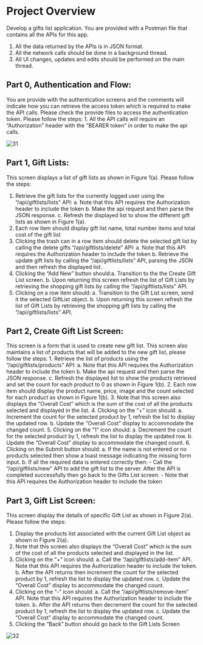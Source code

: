 <h1><b1>Project Overview</b1></h1>

Develop a gifts list application. You are provided with
a Postman file that contains all the APIs for this app.
1. All the data returned by the APIs is in JSON format.
2. All the network calls should be done in a background thread.
3. All UI changes, updates and edits should be performed on the main thread.

<h2><b1>Part 0, Authentication and Flow:</b1></h2>
You are provide with the authentication screens and the comments will indicate how you
can retrieve the access token which is required to make the API calls. Please check the
provide files to access the authentication token. Please follow the steps:
1. All the API calls will require an “Authorization” header with the “BEARER token” in
order to make the api calls.

![31](https://github.com/ashvinibalte/MobileApplicationGiftListApp/assets/125997432/55ce72f0-2877-432b-b0fc-4eaa193cdf0c)

<h2><b1>Part 1, Gift Lists:</b1></h2>

This screen displays a list of gift lists as shown in Figure 1(a). Please follow the steps:

1. Retrieve the gift lists for the currently logged user using the “/api/giftlists/lists” API:
a. Note that this API requires the Authorization header to include the token
b. Make the api request and then parse the JSON response.
c. Refresh the displayed list to show the different gift lists as shown in Figure 1(a).
2. Each row item should display gift list name, total number items and total cost of the
gift list
3. Clicking the trash can in a row item should delete the selected gift list by calling the
delete gifts “/api/giftlists/delete” API:
a. Note that this API requires the Authorization header to include the token
b. Retrieve the update gift lists by calling the “/api/giftlists/lists” API, parsing the
JSON and then refresh the displayed list.
4. Clicking the “Add New” button should:a. Transition to the the Create Gift List screen.
b. Upon returning this screen refresh the list of Gift Lists by retrieving the shopping
gift lists by calling the “/api/giftlists/lists” API.
5. Clicking on a row item should:
a. Transition to the Gift List screen, send it the selected GiftList object.
b. Upon returning this screen refresh the list of Gift Lists by retrieving the shopping
gift lists by calling the “/api/giftlists/lists” API.

<h2><b1>Part 2, Create Gift List Screen:</b1></h2>
This screen is a form that is used to create new gift list. This screen also maintains a list
of products that will be added to the new gift list, please follow the steps:
1. Retrieve the list of products using the “/api/giftlists/products” API:
a. Note that this API requires the Authorization header to include the token
b. Make the api request and then parse the JSON response.
c. Refresh the displayed list to show the products retrieved and set the count for
each product to 0 as shown in Figure 1(b).
2. Each row item should display the product name, price, image and the count selected
for each product as shown in Figure 1(b).
3. Note that this screen also displays the “Overall Cost” which is the sum of the cost of
all the products selected and displayed in the list.
4. Clicking on the “+” icon should:
a. Increment the count for the selected product by 1, refresh the list to display the
updated row.
b. Update the “Overall Cost” display to accommodate the changed count.
5. Clicking on the “1” icon should:
a. Decrement the count for the selected product by 1, refresh the list to display the
updated row.
b. Update the “Overall Cost” display to accommodate the changed count.
6. Clicking on the Submit button should:
a. If the name is not entered or no products selected then show a toast message
indicating the missing form input.
b. If all the required data is entered correctly then:
- Call the “/api/giftlists/new” API to add the gift list to the server. After the API is
completed successfully then go back to the Gifts List screen.
- Note that this API requires the Authorization header to include the token
  
<h2><b1>Part 3, Gift List Screen:</b1></h2>

This screen display the details of specific Gift List as shown in Figure 2(a). Please follow
the steps:
1. Display the products list associated with the current Gift List object as shown in
Figure 2(a).
2. Note that this screen also displays the “Overall Cost” which is the sum of the cost of
all the products selected and displayed in the list.
3. Clicking on the “+” icon should:
a. Call the “/api/giftlists/add-item” API. Note that this API requires the Authorization
header to include the token.
b. After the API returns then increment the count for the selected product by 1,
refresh the list to display the updated row.
c. Update the “Overall Cost” display to accommodate the changed count.
4. Clicking on the “-” icon should:
a. Call the “/api/giftlists/remove-item” API. Note that this API requires the
Authorization header to include the token.
b. After the API returns then decrement the count for the selected product by 1,
refresh the list to display the updated row.
c. Update the “Overall Cost” display to accommodate the changed count.
5. Clicking the “Back” button should go back to the Gift Lists Screen

![32](https://github.com/ashvinibalte/MobileApplicationGiftListApp/assets/125997432/1a404f62-9ddb-4889-ac10-e059071f6532)



